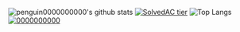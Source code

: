 ![penguin0000000000's github stats](https://github-readme-stats.vercel.app/api?username=penguin0000000000&show_icons=true&title_color=f8b5ff&icon_color=cbb5ff&text_color=baffe3&bg_color=0f0082)
[![SolvedAC tier](http://mazassumnida.wtf/api/v2/generate_badge?boj=0000000000)](https://solved.ac/0000000000)
![Top Langs](https://github-readme-stats.vercel.app/api/top-langs/?username=penguin0000000000&layout=compact&hide=csharp)
[![0000000000](https://solvedac-readme-badge.herokuapp.com/api/v1/badge?user=0000000000&theme=github-dark&size=small&border_color=ff0000&compact=1&use_back_color=1&use_border=1&use_shadow=1)](https://solved.ac/profile/0000000000)

